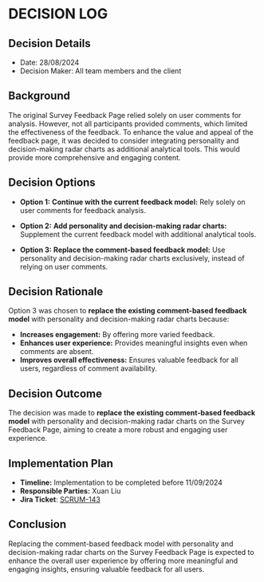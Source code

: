 # DECISION LOG

## Decision Details

- Date: 28/08/2024
- Decision Maker: All team members and the client

## Background

The original Survey Feedback Page relied solely on user comments for analysis. However, not all participants provided comments, which limited the effectiveness of the feedback. To enhance the value and appeal of the feedback page, it was decided to consider integrating personality and decision-making radar charts as additional analytical tools. This would provide more comprehensive and engaging content.

## Decision Options

- **Option 1:** **Continue with the current feedback model:** Rely solely on user comments for feedback analysis.

- **Option 2:** **Add personality and decision-making radar charts:** Supplement the current feedback model with additional analytical tools.

- **Option 3:** **Replace the comment-based feedback model:** Use personality and decision-making radar charts exclusively, instead of relying on user comments.

## Decision Rationale

Option 3 was chosen to **replace the existing comment-based feedback model** with personality and decision-making radar charts because:

- **Increases engagement:** By offering more varied feedback.
- **Enhances user experience:** Provides meaningful insights even when comments are absent.
- **Improves overall effectiveness:** Ensures valuable feedback for all users, regardless of comment availability.

## Decision Outcome

The decision was made to **replace the existing comment-based feedback model** with personality and decision-making radar charts on the Survey Feedback Page, aiming to create a more robust and engaging user experience.

## Implementation Plan

- **Timeline:** Implementation to be completed before 11/09/2024 
- **Responsible Parties:** Xuan Liu
- **Jira Ticket**: [SCRUM-143](https://moral-decisions.atlassian.net/browse/SCRUM-143)

## Conclusion

Replacing the comment-based feedback model with personality and decision-making radar charts on the Survey Feedback Page is expected to enhance the overall user experience by offering more meaningful and engaging insights, ensuring valuable feedback for all users.